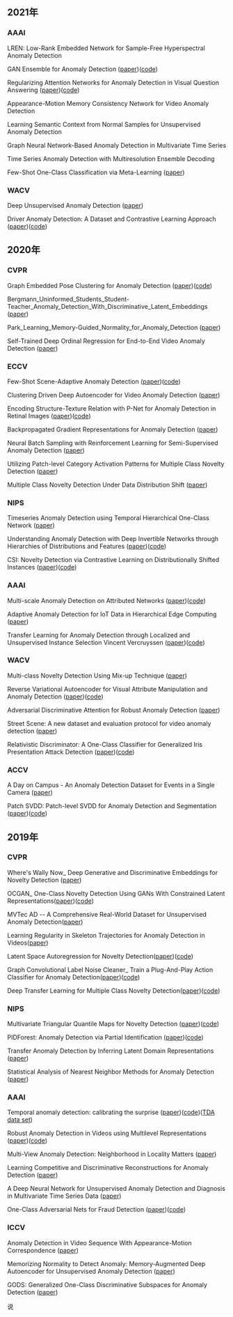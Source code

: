 
## 2021年
### AAAI
LREN: Low-Rank Embedded Network for Sample-Free Hyperspectral Anomaly Detection

GAN Ensemble for Anomaly Detection ([paper](https://arxiv.org/pdf/2012.07988))([code](https://github.com/tufts-ml/GAN-Ensemble-for-Anomaly-Detection))

Regularizing Attention Networks for Anomaly Detection in Visual Question Answering ([paper](https://arxiv.org/pdf/2009.10054))([code](https://github.com/LeeDoYup/Anomaly_Detection_VQA))

 Appearance-Motion Memory Consistency Network for Video Anomaly Detection

 Learning Semantic Context from Normal Samples for Unsupervised Anomaly Detection

 Graph Neural Network-Based Anomaly Detection in Multivariate Time Series

 Time Series Anomaly Detection with Multiresolution Ensemble Decoding

 Few-Shot One-Class Classification via Meta-Learning ([paper](https://arxiv.org/pdf/2007.04146))

 ### WACV
Deep Unsupervised Anomaly Detection ([paper](https://openaccess.thecvf.com/content/WACV2021/html/Li_Deep_Unsupervised_Anomaly_Detection_WACV_2021_paper.html))

Driver Anomaly Detection: A Dataset and Contrastive Learning Approach ([paper](https://openaccess.thecvf.com/content/WACV2021/html/Kopuklu_Driver_Anomaly_Detection_A_Dataset_and_Contrastive_Learning_Approach_WACV_2021_paper.html))([code](https://github.com/okankop/Driver-Anomaly-Detection))


## 2020年
### CVPR
Graph Embedded Pose Clustering for Anomaly Detection ([paper](https://openaccess.thecvf.com/content_CVPR_2020/html/Markovitz_Graph_Embedded_Pose_Clustering_for_Anomaly_Detection_CVPR_2020_paper.html))([code](https://github.com/amirmk89/gepc))

Bergmann_Uninformed_Students_Student-Teacher_Anomaly_Detection_With_Discriminative_Latent_Embeddings ([paper](https://openaccess.thecvf.com/CVPR2020_search))

Park_Learning_Memory-Guided_Normality_for_Anomaly_Detection ([paper](https://openaccess.thecvf.com/content_CVPR_2020/html/Park_Learning_Memory-Guided_Normality_for_Anomaly_Detection_CVPR_2020_paper.html))

Self-Trained Deep Ordinal Regression for End-to-End Video Anomaly Detection ([paper](https://openaccess.thecvf.com/content_CVPR_2020/html/Pang_Self-Trained_Deep_Ordinal_Regression_for_End-to-End_Video_Anomaly_Detection_CVPR_2020_paper.html))


### ECCV
Few-Shot Scene-Adaptive Anomaly Detection ([paper](https://www.ecva.net/papers/eccv_2020/papers_ECCV/html/2983_ECCV_2020_paper.php))([code](https://github.com/yiweilu3/Few-shot-Scene-adaptive-Anomaly-Detection))

Clustering Driven Deep Autoencoder for Video Anomaly Detection ([paper](https://www.ecva.net/papers/eccv_2020/papers_ECCV/html/2341_ECCV_2020_paper.php))

Encoding Structure-Texture Relation with P-Net for Anomaly Detection in Retinal Images ([paper](https://www.ecva.net/papers/eccv_2020/papers_ECCV/html/3484_ECCV_2020_paper.php))([code](https://github.com/ClancyZhou/P_Net_Anomaly_Detection))

Backpropagated Gradient Representations for Anomaly Detection ([paper](https://www.ecva.net/papers/eccv_2020/papers_ECCV/html/3689_ECCV_2020_paper.php))

Neural Batch Sampling with Reinforcement Learning for Semi-Supervised Anomaly Detection ([paper](https://www.ecva.net/papers/eccv_2020/papers_ECCV/html/5576_ECCV_2020_paper.php))

Utilizing Patch-level Category Activation Patterns for Multiple Class Novelty Detection ([paper](https://www.ecva.net/papers/eccv_2020/papers_ECCV/html/1139_ECCV_2020_paper.php))

Multiple Class Novelty Detection Under Data Distribution Shift ([paper](https://www.ecva.net/papers/eccv_2020/papers_ECCV/html/278_ECCV_2020_paper.php))

### NIPS
Timeseries Anomaly Detection using Temporal Hierarchical One-Class Network ([paper](https://papers.nips.cc/paper/2020/hash/97e401a02082021fd24957f852e0e475-Abstract.html))

Understanding Anomaly Detection with Deep Invertible Networks through Hierarchies of Distributions and Features ([paper](https://papers.nips.cc/paper/2020/hash/f106b7f99d2cb30c3db1c3cc0fde9ccb-Abstract.html))([code](https://github.com/boschresearch/hierarchical_anomaly_detection))

CSI: Novelty Detection via Contrastive Learning on Distributionally Shifted Instances ([paper](https://papers.nips.cc/paper/2020/hash/8965f76632d7672e7d3cf29c87ecaa0c-Abstract.html))([code](https://github.com/alinlab/CSI))

### AAAI
Multi-scale Anomaly Detection on Attributed Networks ([paper](https://arxiv.org/pdf/1912.04144.pdf))([code](https://github.com/leoguti85/MADAN))

Adaptive Anomaly Detection for IoT Data in Hierarchical Edge Computing ([paper](https://link.zhihu.com/?target=https%3A//arxiv.org/pdf/2001.03314))

Transfer Learning for Anomaly Detection through Localized and Unsupervised Instance Selection Vincent Vercruyssen ([paper](https://aaai.org/ojs/index.php/AAAI/article/view/6068/5924))([code](https://github.com/Vincent-Vercruyssen/LocIT))

### WACV
Multi-class Novelty Detection Using Mix-up Technique ([paper](https://openaccess.thecvf.com/content_WACV_2020/html/Bhattacharjee_Multi-class_Novelty_Detection_Using_Mix-up_Technique_WACV_2020_paper.html))

Reverse Variational Autoencoder for Visual Attribute Manipulation and Anomaly Detection ([paper](https://openaccess.thecvf.com/content_WACV_2020/html/Lydia_Reverse_Variational_Autoencoder_for_Visual_Attribute_Manipulation_and_Anomaly_Detection_WACV_2020_paper.html))([code](https://github.com/nianlonggu/reverse_variational_autoencoder))

Adversarial Discriminative Attention for Robust Anomaly Detection ([paper](https://openaccess.thecvf.com/content_WACV_2020/html/Kimura_Adversarial_Discriminative_Attention_for_Robust_Anomaly_Detection_WACV_2020_paper.html))

Street Scene: A new dataset and evaluation protocol for video anomaly detection ([paper](https://openaccess.thecvf.com/content_WACV_2020/html/Ramachandra_Street_Scene_A_new_dataset_and_evaluation_protocol_for_video_WACV_2020_paper.html))

Relativistic Discriminator: A One-Class Classifier for Generalized Iris Presentation Attack Detection ([paper](https://openaccess.thecvf.com/content_WACV_2020/html/Yadav_Relativistic_Discriminator_A_One-Class_Classifier_for_Generalized_Iris_Presentation_Attack_WACV_2020_paper.html))([code](https://github.com/alexiajm/relativisticgan))

### ACCV
A Day on Campus - An Anomaly Detection Dataset for Events in a Single Camera ([paper](https://openaccess.thecvf.com/content/ACCV2020/html/Pranav_A_Day_on_Campus_-_An_Anomaly_Detection_Dataset_for_ACCV_2020_paper.html))

Patch SVDD: Patch-level SVDD for Anomaly Detection and Segmentation ([paper](https://openaccess.thecvf.com/content/ACCV2020/html/Yi_Patch_SVDD_Patch-level_SVDD_for_Anomaly_Detection_and_Segmentation_ACCV_2020_paper.html))([code](https://github.com/nuclearboy95/Anomaly-Detection-PatchSVDD-PyTorch))


## 2019年
### CVPR
Where's Wally Now_ Deep Generative and Discriminative Embeddings for Novelty Detection ([paper](https://openaccess.thecvf.com/content_CVPR_2019/papers/Burlina_Wheres_Wally_Now_Deep_Generative_and_Discriminative_Embeddings_for_Novelty_CVPR_2019_paper.pdf))

OCGAN_ One-Class Novelty Detection Using GANs With Constrained Latent Representations([paper](https://arxiv.org/abs/1903.08550))([code](https://github.com/PramuPerera/OCGAN))

MVTec AD -- A Comprehensive Real-World Dataset for Unsupervised Anomaly Detection([paper](https://openaccess.thecvf.com/content_CVPR_2019/html/Bergmann_MVTec_AD_--_A_Comprehensive_Real-World_Dataset_for_Unsupervised_Anomaly_CVPR_2019_paper.html))

Learning Regularity in Skeleton Trajectories for Anomaly Detection in Videos([paper](https://openaccess.thecvf.com/content_CVPR_2019/html/Morais_Learning_Regularity_in_Skeleton_Trajectories_for_Anomaly_Detection_in_Videos_CVPR_2019_paper.html))

Latent Space Autoregression for Novelty Detection([paper](https://openaccess.thecvf.com/content_CVPR_2019/html/Abati_Latent_Space_Autoregression_for_Novelty_Detection_CVPR_2019_paper.html))([code](https://github.com/aimagelab/novelty-detection))

Graph Convolutional Label Noise Cleaner_ Train a Plug-And-Play Action Classifier for Anomaly Detection([paper](https://arxiv.org/abs/1903.07256))([code](https://github.com/jx-zhong-for-academic-purpose/GCN-Anomaly-Detection))

Deep Transfer Learning for Multiple Class Novelty Detection([paper](https://openaccess.thecvf.com/content_CVPR_2019/html/Perera_Deep_Transfer_Learning_for_Multiple_Class_Novelty_Detection_CVPR_2019_paper.html))([code](https://github.com/PramuPerera/TransferLearningNovelty))

### NIPS
Multivariate Triangular Quantile Maps for Novelty Detection ([paper](https://proceedings.neurips.cc/paper/2019/hash/6244b2ba957c48bc64582cf2bcec3d04-Abstract.html))([code](https://github.com/GinGinWang/MTQ))

PIDForest: Anomaly Detection via Partial Identification ([paper](https://proceedings.neurips.cc/paper/2019/hash/eb6dc8aba23375061b6f07b137617096-Abstract.html))([code](https://github.com/vatsalsharan/pidforest))

Transfer Anomaly Detection by Inferring Latent Domain Representations ([paper](https://proceedings.neurips.cc/paper/2019/hash/7895fc13088ee37f511913bac71fa66f-Abstract.html))

Statistical Analysis of Nearest Neighbor Methods for Anomaly Detection ([paper](https://proceedings.neurips.cc/paper/2019/hash/805163a0f0f128e473726ccda5f91bac-Abstract.html))

### AAAI
Temporal anomaly detection: calibrating the surprise ([paper](https://arxiv.org/abs/1705.10085))([code](https://github.com/eyalgut/TLR_anomaly_detection))([TDA data set](https://www.kaggle.com/eyalgut/binary-traffic-matrices))

Robust Anomaly Detection in Videos using Multilevel Representations ([paper](https://www.aaai.org/ojs/index.php/AAAI/article/view/4456/4334))([code](https://github.com/SeaOtter/vad_gan))

Multi-View Anomaly Detection: Neighborhood in Locality Matters ([paper](https://www.aaai.org/ojs/index.php/AAAI/article/view/4418/4296))

Learning Competitive and Discriminative Reconstructions for Anomaly Detection ([paper](https://www.aaai.org/ojs/index.php/AAAI/article/view/4451/4329))

A Deep Neural Network for Unsupervised Anomaly Detection and Diagnosis in Multivariate Time Series Data ([paper](https://www.aaai.org/ojs/index.php/AAAI/article/view/3942/3820))

One-Class Adversarial Nets for Fraud Detection ([paper](https://www.aaai.org/ojs/index.php/AAAI/article/view/3924/3802))([code](https://github.com/PanpanZheng/OCAN))

### ICCV
Anomaly Detection in Video Sequence With Appearance-Motion Correspondence ([paper](https://openaccess.thecvf.com/content_ICCV_2019/html/Nguyen_Anomaly_Detection_in_Video_Sequence_With_Appearance-Motion_Correspondence_ICCV_2019_paper.html))

Memorizing Normality to Detect Anomaly: Memory-Augmented Deep Autoencoder for Unsupervised Anomaly Detection ([paper](https://openaccess.thecvf.com/content_ICCV_2019/html/Gong_Memorizing_Normality_to_Detect_Anomaly_Memory-Augmented_Deep_Autoencoder_for_Unsupervised_ICCV_2019_paper.html))

GODS: Generalized One-Class Discriminative Subspaces for Anomaly Detection ([paper](https://openaccess.thecvf.com/content_ICCV_2019/html/Gong_Memorizing_Normality_to_Detect_Anomaly_Memory-Augmented_Deep_Autoencoder_for_Unsupervised_ICCV_2019_paper.html))





说

